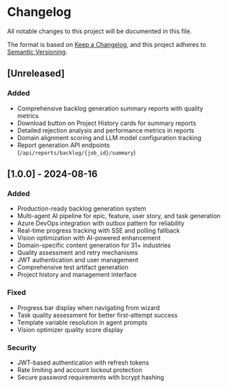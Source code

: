 # Changelog

All notable changes to this project will be documented in this file.

The format is based on [Keep a Changelog](https://keepachangelog.com/en/1.0.0/),
and this project adheres to [Semantic Versioning](https://semver.org/spec/v2.0.0.html).

## [Unreleased]

### Added
- Comprehensive backlog generation summary reports with quality metrics
- Download button on Project History cards for summary reports
- Detailed rejection analysis and performance metrics in reports
- Domain alignment scoring and LLM model configuration tracking
- Report generation API endpoints (`/api/reports/backlog/{job_id}/summary`)

## [1.0.0] - 2024-08-16
### Added
- Production-ready backlog generation system
- Multi-agent AI pipeline for epic, feature, user story, and task generation
- Azure DevOps integration with outbox pattern for reliability
- Real-time progress tracking with SSE and polling fallback
- Vision optimization with AI-powered enhancement
- Domain-specific content generation for 31+ industries
- Quality assessment and retry mechanisms
- JWT authentication and user management
- Comprehensive test artifact generation
- Project history and management interface

### Fixed
- Progress bar display when navigating from wizard
- Task quality assessment for better first-attempt success
- Template variable resolution in agent prompts
- Vision optimizer quality score display

### Security
- JWT-based authentication with refresh tokens
- Rate limiting and account lockout protection
- Secure password requirements with bcrypt hashing